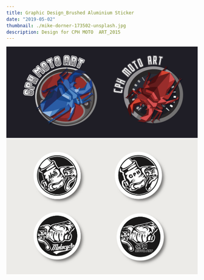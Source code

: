 ```yaml
---
title: Graphic Design_Brushed Aluminium Sticker
date: "2019-05-02"
thumbnail: ./mike-dorner-173502-unsplash.jpg
description: Design for CPH MOTO  ART_2015
---
```


![Fruits](./mike-dorner-173503-unsplash.jpg)
![Fruits](./mike-dorner-173504-unsplash.jpg)


